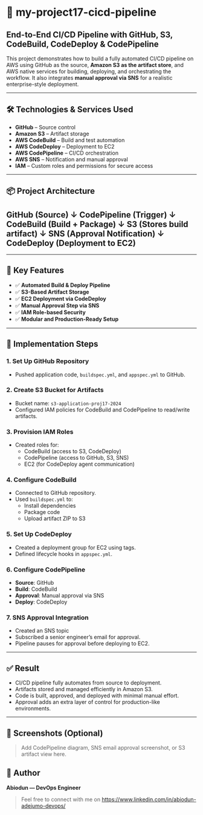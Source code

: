 # 🚀 my-project17-cicd-pipeline

## End-to-End CI/CD Pipeline with GitHub, S3, CodeBuild, CodeDeploy & CodePipeline

This project demonstrates how to build a fully automated CI/CD pipeline on AWS using GitHub as the source, **Amazon S3 as the artifact store**, 
and AWS native services for building, deploying, and orchestrating the workflow. It also integrates **manual approval via SNS** for a realistic enterprise-style deployment.

---

## 🛠️ Technologies & Services Used

- **GitHub** – Source control
- **Amazon S3** – Artifact storage
- **AWS CodeBuild** – Build and test automation
- **AWS CodeDeploy** – Deployment to EC2
- **AWS CodePipeline** – CI/CD orchestration
- **AWS SNS** – Notification and manual approval
- **IAM** – Custom roles and permissions for secure access

---

## 📦 Project Architecture
## GitHub (Source) ↓ CodePipeline (Trigger) ↓ CodeBuild (Build + Package) ↓ S3 (Stores build artifact) ↓ SNS (Approval Notification) ↓ CodeDeploy (Deployment to EC2)


---

## 📌 Key Features

- ✅ **Automated Build & Deploy Pipeline**
- ✅ **S3-Based Artifact Storage**
- ✅ **EC2 Deployment via CodeDeploy**
- ✅ **Manual Approval Step via SNS**
- ✅ **IAM Role-based Security**
- ✅ **Modular and Production-Ready Setup**

---

## 🔨 Implementation Steps

### 1. **Set Up GitHub Repository**
- Pushed application code, `buildspec.yml`, and `appspec.yml` to GitHub.

### 2. **Create S3 Bucket for Artifacts**
- Bucket name: `s3-application-proj17-2024`
- Configured IAM policies for CodeBuild and CodePipeline to read/write artifacts.

### 3. **Provision IAM Roles**
- Created roles for:
  - CodeBuild (access to S3, CodeDeploy)
  - CodePipeline (access to GitHub, S3, SNS)
  - EC2 (for CodeDeploy agent communication)

### 4. **Configure CodeBuild**
- Connected to GitHub repository.
- Used `buildspec.yml` to:
  - Install dependencies
  - Package code
  - Upload artifact ZIP to S3

### 5. **Set Up CodeDeploy**
- Created a deployment group for EC2 using tags.
- Defined lifecycle hooks in `appspec.yml`.

### 6. **Configure CodePipeline**
- **Source**: GitHub
- **Build**: CodeBuild
- **Approval**: Manual approval via SNS
- **Deploy**: CodeDeploy

### 7. **SNS Approval Integration**
- Created an SNS topic
- Subscribed a senior engineer’s email for approval.
- Pipeline pauses for approval before deploying to EC2.

---

## ✅ Result

- CI/CD pipeline fully automates from source to deployment.
- Artifacts stored and managed efficiently in Amazon S3.
- Code is built, approved, and deployed with minimal manual effort.
- Approval adds an extra layer of control for production-like environments.

---

## 📸 Screenshots (Optional)
> Add CodePipeline diagram, SNS email approval screenshot, or S3 artifact view here.

## 💬 Author

**Abiodun — DevOps Engineer**

> Feel free to connect with me on https://www.linkedin.com/in/abiodun-adejumo-devops/



